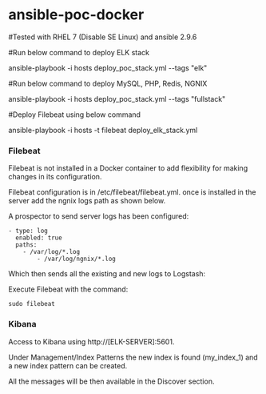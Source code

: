 # ansible-poc-docker
#Tested with RHEL 7 (Disable SE Linux) and ansible 2.9.6

#Run below command to deploy ELK stack


ansible-playbook -i hosts deploy_poc_stack.yml --tags "elk"




#Run below command to deploy MySQL, PHP, Redis, NGNIX


ansible-playbook -i hosts deploy_poc_stack.yml --tags "fullstack"



#Deploy Filebeat using below command


ansible-playbook -i hosts -t filebeat deploy_elk_stack.yml

### Filebeat

Filebeat is not installed in a Docker container to add flexibility for making changes in its configuration.

Filebeat configuration is in /etc/filebeat/filebeat.yml. once is installed in the server add the ngnix logs path as shown below.

A prospector to send server logs has been configured:

	- type: log
	  enabled: true
	  paths:
		- /var/log/*.log
    		- /var/log/ngnix/*.log
		
Which then sends all the existing and new logs to Logstash:

Execute Filebeat with the command: 

	sudo filebeat
	 
### Kibana

Access to Kibana using http://[ELK-SERVER]:5601.

Under Management/Index Patterns the new index is found (my_index_1) and a new index pattern can be created. 

All the messages will be then available in the Discover section.
